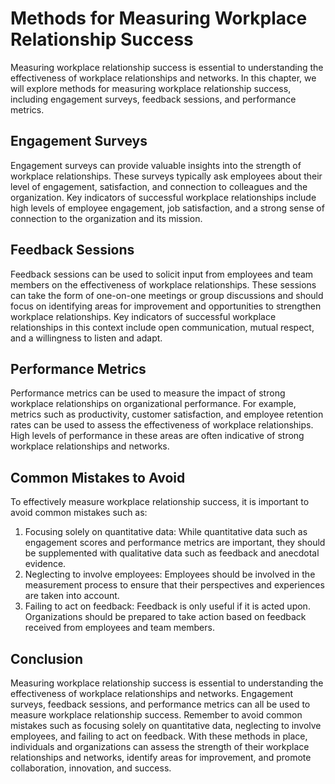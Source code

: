 Methods for Measuring Workplace Relationship Success
=========================================================================================================

Measuring workplace relationship success is essential to understanding the effectiveness of workplace relationships and networks. In this chapter, we will explore methods for measuring workplace relationship success, including engagement surveys, feedback sessions, and performance metrics.

Engagement Surveys
------------------

Engagement surveys can provide valuable insights into the strength of workplace relationships. These surveys typically ask employees about their level of engagement, satisfaction, and connection to colleagues and the organization. Key indicators of successful workplace relationships include high levels of employee engagement, job satisfaction, and a strong sense of connection to the organization and its mission.

Feedback Sessions
-----------------

Feedback sessions can be used to solicit input from employees and team members on the effectiveness of workplace relationships. These sessions can take the form of one-on-one meetings or group discussions and should focus on identifying areas for improvement and opportunities to strengthen workplace relationships. Key indicators of successful workplace relationships in this context include open communication, mutual respect, and a willingness to listen and adapt.

Performance Metrics
-------------------

Performance metrics can be used to measure the impact of strong workplace relationships on organizational performance. For example, metrics such as productivity, customer satisfaction, and employee retention rates can be used to assess the effectiveness of workplace relationships. High levels of performance in these areas are often indicative of strong workplace relationships and networks.

Common Mistakes to Avoid
------------------------

To effectively measure workplace relationship success, it is important to avoid common mistakes such as:

1. Focusing solely on quantitative data: While quantitative data such as engagement scores and performance metrics are important, they should be supplemented with qualitative data such as feedback and anecdotal evidence.
2. Neglecting to involve employees: Employees should be involved in the measurement process to ensure that their perspectives and experiences are taken into account.
3. Failing to act on feedback: Feedback is only useful if it is acted upon. Organizations should be prepared to take action based on feedback received from employees and team members.

Conclusion
----------

Measuring workplace relationship success is essential to understanding the effectiveness of workplace relationships and networks. Engagement surveys, feedback sessions, and performance metrics can all be used to measure workplace relationship success. Remember to avoid common mistakes such as focusing solely on quantitative data, neglecting to involve employees, and failing to act on feedback. With these methods in place, individuals and organizations can assess the strength of their workplace relationships and networks, identify areas for improvement, and promote collaboration, innovation, and success.
